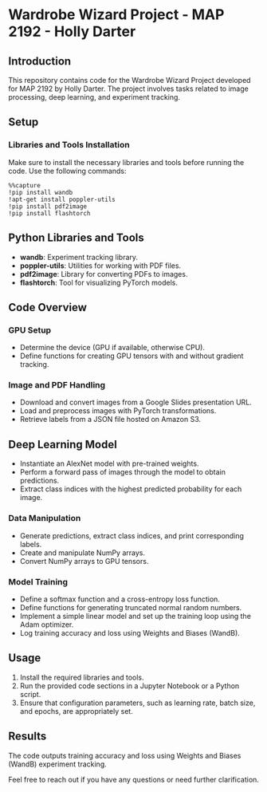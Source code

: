 # Wardrobe Wizard Project - MAP 2192 - Holly Darter

## Introduction

This repository contains code for the Wardrobe Wizard Project developed for MAP 2192 by Holly Darter. The project involves tasks related to image processing, deep learning, and experiment tracking.

## Setup

### Libraries and Tools Installation

Make sure to install the necessary libraries and tools before running the code. Use the following commands:

```
%%capture
!pip install wandb
!apt-get install poppler-utils
!pip install pdf2image
!pip install flashtorch

```
## Python Libraries and Tools

- **wandb**: Experiment tracking library.
- **poppler-utils**: Utilities for working with PDF files.
- **pdf2image**: Library for converting PDFs to images.
- **flashtorch**: Tool for visualizing PyTorch models.

## Code Overview

### GPU Setup

- Determine the device (GPU if available, otherwise CPU).
- Define functions for creating GPU tensors with and without gradient tracking.

### Image and PDF Handling

- Download and convert images from a Google Slides presentation URL.
- Load and preprocess images with PyTorch transformations.
- Retrieve labels from a JSON file hosted on Amazon S3.
## Deep Learning Model

- Instantiate an AlexNet model with pre-trained weights.
- Perform a forward pass of images through the model to obtain predictions.
- Extract class indices with the highest predicted probability for each image.

### Data Manipulation

- Generate predictions, extract class indices, and print corresponding labels.
- Create and manipulate NumPy arrays.
- Convert NumPy arrays to GPU tensors.

### Model Training

- Define a softmax function and a cross-entropy loss function.
- Define functions for generating truncated normal random numbers.
- Implement a simple linear model and set up the training loop using the Adam optimizer.
- Log training accuracy and loss using Weights and Biases (WandB).
  
## Usage

1. Install the required libraries and tools.
2. Run the provided code sections in a Jupyter Notebook or a Python script.
3. Ensure that configuration parameters, such as learning rate, batch size, and epochs, are appropriately set.

## Results

The code outputs training accuracy and loss using Weights and Biases (WandB) experiment tracking.

Feel free to reach out if you have any questions or need further clarification.
